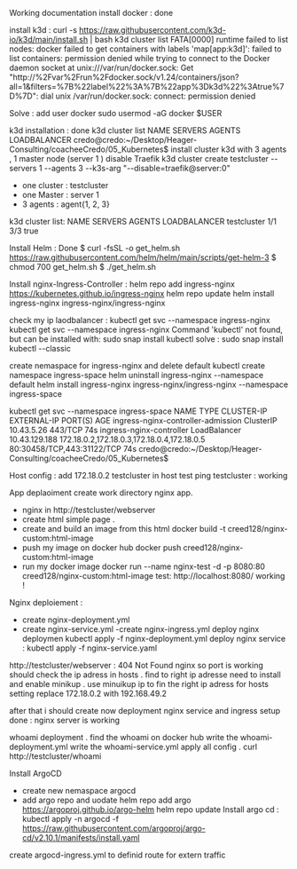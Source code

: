 Working documentation 
install docker : done 

install k3d : 
curl -s https://raw.githubusercontent.com/k3d-io/k3d/main/install.sh | bash
k3d cluster list
FATA[0000] runtime failed to list nodes: docker failed to get containers with labels 'map[app:k3d]': failed to list containers: permission denied while trying to connect to the Docker daemon socket at unix:///var/run/docker.sock: Get "http://%2Fvar%2Frun%2Fdocker.sock/v1.24/containers/json?all=1&filters=%7B%22label%22%3A%7B%22app%3Dk3d%22%3Atrue%7D%7D": dial unix /var/run/docker.sock: connect: permission denied 

Solve : 
 add user docker 
 sudo usermod -aG docker $USER

k3d installation : done 
k3d cluster list
NAME   SERVERS   AGENTS   LOADBALANCER
credo@credo:~/Desktop/Heager-Consulting/coacheeCredo/05_Kubernetes$ 
install cluster k3d with 3 agents , 1 master node (server 1 ) disable Traefik 
k3d cluster create testcluster --servers 1 --agents 3 --k3s-arg "--disable=traefik@server:0"
- one cluster : testcluster 
- one Master : server 1
- 3 agents : agent{1, 2, 3} 

k3d cluster list: 
NAME          SERVERS   AGENTS   LOADBALANCER
testcluster   1/1       3/3      true

Install Helm :  Done 
$ curl -fsSL -o get_helm.sh https://raw.githubusercontent.com/helm/helm/main/scripts/get-helm-3
$ chmod 700 get_helm.sh
$ ./get_helm.sh

Install nginx-Ingress-Controller : 
helm repo add ingress-nginx https://kubernetes.github.io/ingress-nginx
helm repo update
helm install ingress-nginx ingress-nginx/ingress-nginx

check my ip laodbalancer : 
kubectl get svc --namespace ingress-nginx 
kubectl get svc --namespace ingress-nginx
Command 'kubectl' not found, but can be installed with:
sudo snap install kubectl
solve : sudo snap install kubectl --classic

create nemaspace for ingress-nginx and delete default 
kubectl create namespace ingress-space
helm uninstall ingress-nginx --namespace default
helm install ingress-nginx ingress-nginx/ingress-nginx --namespace ingress-space

 kubectl get svc --namespace ingress-space
NAME                                 TYPE           CLUSTER-IP      EXTERNAL-IP                                   PORT(S)                      AGE
ingress-nginx-controller-admission   ClusterIP      10.43.5.26      <none>                                        443/TCP                      74s
ingress-nginx-controller             LoadBalancer   10.43.129.188   172.18.0.2,172.18.0.3,172.18.0.4,172.18.0.5   80:30458/TCP,443:31122/TCP   74s
credo@credo:~/Desktop/Heager-Consulting/coacheeCredo/05_Kubernetes$ 

Host config :
 add 172.18.0.2 testcluster in host 
 test ping testcluster : working 

 App deplaoiment
 create work directory nginx app. 
  - nginx 
   in http://testcluster/webserver 
   - create html simple page .
   - create and build an image from this html
   docker build -t creed128/nginx-custom:html-image 
   - push my image on docker hub 
   docker push creed128/nginx-custom:html-image
   - run my docker image 
   docker run --name nginx-test -d -p 8080:80 creed128/nginx-custom:html-image
   test: http://localhost:8080/ working !

   Nginx deploiement : 
   - create nginx-deployment.yml
   - create nginx-service.yml
   -create nginx-ingress.yml
   deploy nginx deploymen 
   kubectl apply -f nginx-deployment.yml
   deploy nginx service : 
   kubectl apply -f nginx-service.yaml

   http://testcluster/webserver : 
   404 Not Found
nginx so port is working should check the ip adress in hosts . 
find to right ip adresse 
need to install and enable minikup . 
use minuikup ip to fin the right ip adress for hosts setting 
replace  172.18.0.2 with 192.168.49.2 

after that i should create now deployment nginx service and ingress setup 
done : 
nginx server is working 


whoami deployment . 
find the whoami on docker hub 
write the whoami-deployment.yml
write the whoami-service.yml
apply all config . 
curl http://testcluster/whoami 

Install ArgoCD 

 - create new nemaspace argocd
 - add argo repo and uodate 
 helm repo add argo https://argoproj.github.io/argo-helm
helm repo update
 Install argo cd : 
 kubectl apply -n argocd -f https://raw.githubusercontent.com/argoproj/argo-cd/v2.10.1/manifests/install.yaml

 create argocd-ingress.yml to definid route for extern traffic 

